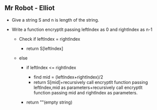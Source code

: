 ## Mr Robot - Elliot

- Give a string S and n is length of the string.

- Write a function encryptIt passing leftIndex as 0 and rightIndex as n-1

  - Check if leftIndex = rightIndex

    - return S[leftIndex]

  - else

    - if leftIndex <= rightIndex

      - find mid = (leftIndex+rightIndex)/2
      - return S[mid]+recursively call encryptIt function passing leftIndex,mid as parameters+recursively call encryptIt function passing mid and rightIndex as parameters.

    - return  ""(empty string)

      ​